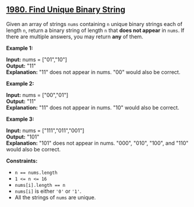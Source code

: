 ## [1980. Find Unique Binary String](https://leetcode.com/problems/find-unique-binary-string/description/?envType=daily-question&envId=2023-11-16)


Given an array of strings `nums` containing `n` unique binary strings each of length `n`, return a binary string of length `n` that **does not appear** in `nums`. If there are multiple answers, you may return **any** of them.

 

**Example 1:**

**Input:** nums = ["01","10"]  
**Output:** "11"  
**Explanation:** "11" does not appear in nums. "00" would also be correct.

**Example 2:**

**Input:** nums = ["00","01"]  
**Output:** "11"  
**Explanation:** "11" does not appear in nums. "10" would also be correct.

**Example 3:**

**Input:** nums = ["111","011","001"]  
**Output:** "101"  
**Explanation:** "101" does not appear in nums. "000", "010", "100", and "110" would also be correct.
 

**Constraints:**

- `n == nums.length`
- `1 <= n <= 16`
- `nums[i].length == n`
- `nums[i]` is either `'0'` or `'1'`.
- All the strings of `nums` are unique.
